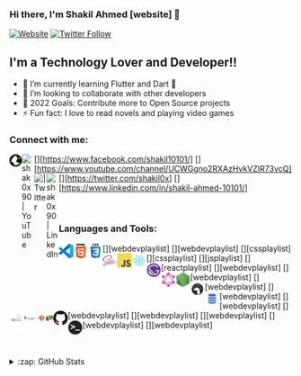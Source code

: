 ### Hi there, I'm Shakil Ahmed [website] 👋 

[![Website](https://img.shields.io/website?label=shakil0x.com&style=for-the-badge&url=https%3A%2F%2Fcodestackr.com)](https://sites.google.com/view/shakilahmed11/home)
[![Twitter Follow](https://img.shields.io/twitter/follow/shakil0x?color=1DA1F2&logo=twitter&style=for-the-badge)](https://twitter.com/shakil0x)

## I'm a Technology Lover and Developer!!

- 🌱 I’m currently learning Flutter and Dart 🤣
- 👯 I’m looking to collaborate with other developers
- 🥅 2022 Goals: Contribute more to Open Source projects
- ⚡ Fun fact: I love to read novels and playing video games

### Connect with me:

[<img align="left" alt="shak0x90" width="22px" src="https://raw.githubusercontent.com/iconic/open-iconic/master/svg/globe.svg" />][https://www.facebook.com/shakil10101/]
[<img align="left" alt="shak0x90 | YouTube" width="22px" src="https://cdn.jsdelivr.net/npm/simple-icons@v3/icons/youtube.svg" />][https://www.youtube.com/channel/UCWGgno2RXAzHvkVZIR73vcQ]
[<img align="left" alt=" | Twitter" width="22px" src="https://cdn.jsdelivr.net/npm/simple-icons@v3/icons/twitter.svg" />][https://twitter.com/shakil0x]
[<img align="left" alt="shak0x90 | LinkedIn" width="22px" src="https://cdn.jsdelivr.net/npm/simple-icons@v3/icons/linkedin.svg" />][https://www.linkedin.com/in/shakil-ahmed-10101/]
<!-- [<img align="left" alt="shak0x90 | Instagram" width="22px" src="https://cdn.jsdelivr.net/npm/simple-icons@v3/icons/instagram.svg" />][instagram] -->

<br />

### Languages and Tools:

[<img align="left" alt="Visual Studio Code" width="26px" src="https://raw.githubusercontent.com/github/explore/80688e429a7d4ef2fca1e82350fe8e3517d3494d/topics/visual-studio-code/visual-studio-code.png" />][webdevplaylist]
[<img align="left" alt="HTML5" width="26px" src="https://raw.githubusercontent.com/github/explore/80688e429a7d4ef2fca1e82350fe8e3517d3494d/topics/html/html.png" />][webdevplaylist]
[<img align="left" alt="CSS3" width="26px" src="https://raw.githubusercontent.com/github/explore/80688e429a7d4ef2fca1e82350fe8e3517d3494d/topics/css/css.png" />][cssplaylist]
[<img align="left" alt="Sass" width="26px" src="https://raw.githubusercontent.com/github/explore/80688e429a7d4ef2fca1e82350fe8e3517d3494d/topics/sass/sass.png" />][cssplaylist]
[<img align="left" alt="JavaScript" width="26px" src="https://raw.githubusercontent.com/github/explore/80688e429a7d4ef2fca1e82350fe8e3517d3494d/topics/javascript/javascript.png" />][jsplaylist]
[<img align="left" alt="React" width="26px" src="https://raw.githubusercontent.com/github/explore/80688e429a7d4ef2fca1e82350fe8e3517d3494d/topics/react/react.png" />][reactplaylist]
[<img align="left" alt="Gatsby" width="26px" src="https://raw.githubusercontent.com/github/explore/e94815998e4e0713912fed477a1f346ec04c3da2/topics/gatsby/gatsby.png" />][webdevplaylist]
[<img align="left" alt="GraphQL" width="26px" src="https://raw.githubusercontent.com/github/explore/80688e429a7d4ef2fca1e82350fe8e3517d3494d/topics/graphql/graphql.png" />][webdevplaylist]
[<img align="left" alt="Node.js" width="26px" src="https://raw.githubusercontent.com/github/explore/80688e429a7d4ef2fca1e82350fe8e3517d3494d/topics/nodejs/nodejs.png" />][webdevplaylist]
[<img align="left" alt="Deno" width="26px" src="https://raw.githubusercontent.com/github/explore/361e2821e2dea67711cde99c9c40ed357061cf27/topics/deno/deno.png" />][webdevplaylist]
[<img align="left" alt="SQL" width="26px" src="https://raw.githubusercontent.com/github/explore/80688e429a7d4ef2fca1e82350fe8e3517d3494d/topics/sql/sql.png" />][webdevplaylist]
[<img align="left" alt="MySQL" width="26px" src="https://raw.githubusercontent.com/github/explore/80688e429a7d4ef2fca1e82350fe8e3517d3494d/topics/mysql/mysql.png" />][webdevplaylist]
[<img align="left" alt="MongoDB" width="26px" src="https://raw.githubusercontent.com/github/explore/80688e429a7d4ef2fca1e82350fe8e3517d3494d/topics/mongodb/mongodb.png" />][webdevplaylist]
[<img align="left" alt="Git" width="26px" src="https://raw.githubusercontent.com/github/explore/80688e429a7d4ef2fca1e82350fe8e3517d3494d/topics/git/git.png" />][webdevplaylist]
[<img align="left" alt="GitHub" width="26px" src="https://raw.githubusercontent.com/github/explore/78df643247d429f6cc873026c0622819ad797942/topics/github/github.png" />][webdevplaylist]
[<img align="left" alt="Terminal" width="26px" src="https://raw.githubusercontent.com/github/explore/80688e429a7d4ef2fca1e82350fe8e3517d3494d/topics/terminal/terminal.png" />][webdevplaylist]

<br />
<br />







<details>
  <summary>:zap: GitHub Stats</summary>

  <img align="left" alt="shak0x90's GitHub Stats" src="https://github-readme-stats.shak0x90.vercel.app/api?username=shak0x90&show_icons=true&hide_border=true" />

</details>
